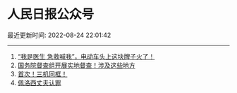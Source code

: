# 人民日报公众号

最近更新时间: 2022-08-24 22:01:42

--- 
1. [“我是医生 急救喊我”，电动车头上这块牌子火了！](https://mp.weixin.qq.com/s/kwzRDnZ6SFsfq_0QXEYKHw) 
2. [国务院督查组开展实地督查！涉及这些地方](https://mp.weixin.qq.com/s/gikL8OzKNbZ6_UoluDeyiQ) 
3. [首次！三机同框！](https://mp.weixin.qq.com/s/uSmvJNfo_Y5GhJj6UmZPYA) 
4. [佩洛西丈夫认罪](https://mp.weixin.qq.com/s/j13ZbkWPLTPBWZjUEgEgWg) 
